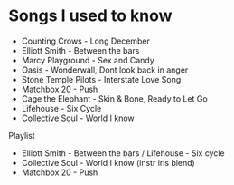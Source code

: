 # Songs I used to know

* Counting Crows - Long December
* Elliott Smith - Between the bars
* Marcy Playground - Sex and Candy
* Oasis - Wonderwall, Dont look back in anger
* Stone Temple Pilots - Interstate Love Song
* Matchbox 20 - Push
* Cage the Elephant - Skin & Bone, Ready to Let Go
* Lifehouse - Six Cycle
* Collective Soul - World I know


Playlist
* Elliott Smith - Between the bars / Lifehouse - Six cycle 
* Collective Soul - World I know (instr iris blend)
* Matchbox 20 - Push

